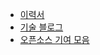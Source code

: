 - [이력서](https://about.hoseung.me)
- [기술 블로그](https://blog.hoseung.me)
- [오픈소스 기여 모음](https://github.com/hoseungme/opensources)
